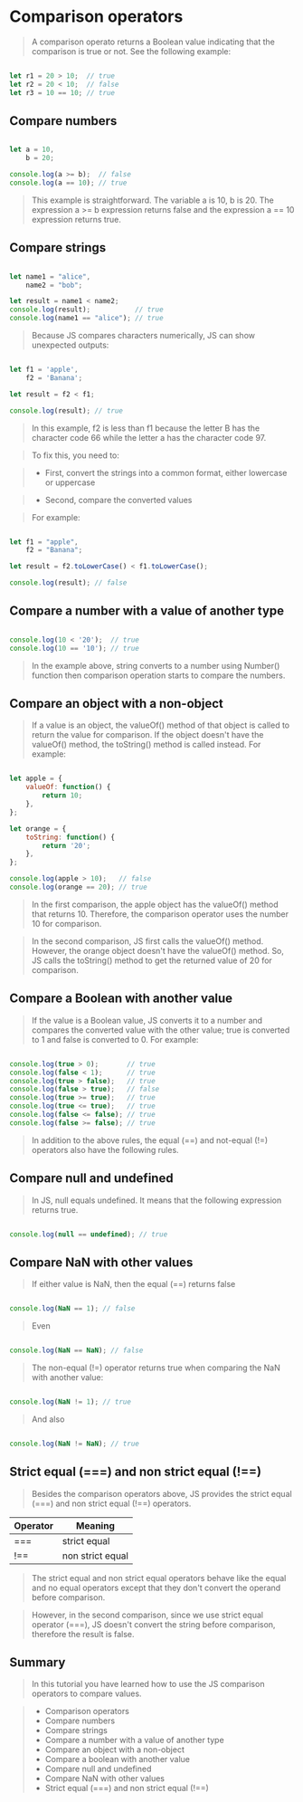 # Comparison operators

> A comparison operato returns a Boolean value indicating that the comparison is true or not. See the following example:

```js

let r1 = 20 > 10;  // true
let r2 = 20 < 10;  // false
let r3 = 10 == 10; // true

```

## Compare numbers

```js

let a = 10,
    b = 20;

console.log(a >= b);  // false
console.log(a == 10); // true

```

> This example is straightforward. The variable a is 10, b is 20. The expression a >= b expression returns false and the expression a == 10 expression returns true.

## Compare strings 

```js

let name1 = "alice",
    name2 = "bob";

let result = name1 < name2;
console.log(result);           // true
console.log(name1 == "alice"); // true

```

> Because JS compares characters numerically, JS can show unexpected outputs:

```js

let f1 = 'apple',
    f2 = 'Banana';

let result = f2 < f1;

console.log(result); // true

```

> In this example, f2 is less than f1 because the letter B has the character code 66 while the letter a has the character code 97.

> To fix this, you need to:

> - First, convert the strings into a common format, either lowercase or uppercase

> - Second, compare the converted values

> For example:

```js

let f1 = "apple",
    f2 = "Banana";

let result = f2.toLowerCase() < f1.toLowerCase();

console.log(result); // false

```

## Compare a number with a value of another type

```js

console.log(10 < '20');  // true
console.log(10 == '10'); // true

```

> In the example above, string converts to a number using Number() function then comparison operation starts to compare the numbers.

## Compare an object with a non-object

> If a value is an object, the valueOf() method of that object is called to return the value for comparison. If the object doesn't have the valueOf() method, the toString() method is called instead. For example:

```js

let apple = {
    valueOf: function() {
        return 10;
    },
};

let orange = {
    toString: function() {
        return '20';
    },
};

console.log(apple > 10);   // false
console.log(orange == 20); // true

```

> In the first comparison, the apple object has the valueOf() method that returns 10. Therefore, the comparison operator uses the number 10 for comparison.

> In the second comparison, JS first calls the valueOf() method. However, the orange object doesn't have the valueOf() method. So, JS calls the toString() method to get the returned value of 20 for comparison.

## Compare a Boolean with another value

> If the value is a Boolean value, JS converts it to a number and compares the converted value with the other value; true is converted to 1 and false is converted to 0. For example:

```js

console.log(true > 0);       // true
console.log(false < 1);      // true
console.log(true > false);   // true
console.log(false > true);   // false
console.log(true >= true);   // true
console.log(true <= true);   // true
console.log(false <= false); // true
console.log(false >= false); // true

```

> In addition to the above rules, the equal (==) and not-equal (!=) operators also have the following rules.

## Compare null and undefined

> In JS, null equals undefined. It means that the following expression returns true.

```js

console.log(null == undefined); // true

```

## Compare NaN with other values

> If either value is NaN, then the equal (==) returns false

```js

console.log(NaN == 1); // false

```

> Even

```js

console.log(NaN == NaN); // false

```

> The non-equal (!=) operator returns true when comparing the NaN with another value:

```js

console.log(NaN != 1); // true

```

> And also

```js

console.log(NaN != NaN); // true

```

## Strict equal (===) and non strict equal (!==)

> Besides the comparison operators above, JS provides the strict equal (===) and non strict equal (!==) operators.

| Operator    | Meaning          |
| ----------- | ---------------- |
| ===         | strict equal     |
| !==         | non strict equal |

> The strict equal and non strict equal operators behave like the equal and no equal operators except that they don't convert the operand before comparison.

> However, in the second comparison, since we use strict equal operator (===), JS doesn't convert the string before comparison, therefore the result is false.

## Summary

> In this tutorial you have learned how to use the JS comparison operators to compare values.

> - Comparison operators
> - Compare numbers
> - Compare strings
> - Compare a number with a value of another type
> - Compare an object with a non-object
> - Compare a boolean with another value
> - Compare null and undefined
> - Compare NaN with other values
> - Strict equal (===) and non strict equal (!==)


